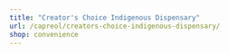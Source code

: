 ```yaml
---
title: "Creator's Choice Indigenous Dispensary"
url: /capreol/creators-choice-indigenous-dispensary/
shop: convenience
---
```

